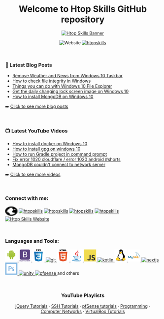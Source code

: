 <h1 align="center">Welcome to Htop Skills GitHub repository</h1>

<p align="center">
<a href="https://htopskills.com">
  <img alt="Htop Skills Banner" src="https://pbs.twimg.com/profile_banners/1051628223912706048/1586750326/1080x360">
</a>
</p>

<p align="center"> 
  <img alt="Website" src="https://img.shields.io/website?down_color=%23ff0000&down_message=DOWN&label=htopskills.com&style=for-the-badge&up_color=%232ea44f&up_message=UP&url=https%3A%2F%2Fhtopskills.com">
  <a href="https://twitter.com/htopskills" target="blank"><img src="https://img.shields.io/twitter/follow/htopskills?logo=twitter&style=for-the-badge" alt="htopskills" /></a> 
</p>

<br>

### 📕 Latest Blog Posts

<!-- BLOG-POST-LIST:START -->
- [Remove Weather and News from Windows 10 Taskbar](https://htopskills.com/blog/remove-weather-and-news-from-windows-10-taskbar/)
- [How to check file integrity in Windows](https://htopskills.com/blog/how-to-check-file-integrity-in-windows/)
- [Things you can do with Windows 10 File Explorer](https://htopskills.com/blog/things-you-can-do-with-windows-10-file-explorer/)
- [Get the daily changing lock screen image on Windows 10](https://htopskills.com/blog/get-the-daily-changing-lock-screen-image-on-windows-10/)
- [How to install MongoDB on Windows 10](https://htopskills.com/blog/how-to-install-mongodb-on-windows-10/)
<!-- BLOG-POST-LIST:END -->

➡️ <a href="https://htopskills.com" rel="noopener" target="_blank">Click to see more blog posts</a>

<br>

### 📺 Latest YouTube Videos

<!-- YOUTUBE:START -->
- [How to install docker on Windows 10](https://www.youtube.com/watch?v=-fUOBRNynSk)
- [How to install gpg on windows 10](https://www.youtube.com/watch?v=y_E4uQZh_C4)
- [How to run Gradle project in command prompt](https://www.youtube.com/watch?v=RkDd7sqwpT0)
- [Fix error 1020 cloudflare / error 1020 android #shorts](https://www.youtube.com/watch?v=G6JBCf0cYTc)
- [MongoDB couldn't connect to network server](https://www.youtube.com/watch?v=xNlI4rVMhmA)
<!-- YOUTUBE:END -->

➡️ <a href="https://www.youtube.com/channel/UC05gjv4vIxwlr70ZxzZK17A?sub_confirmation=1" rel="noopener" target="_blank">Click to see more videos</a>

<br>

<!-- <h3>Find me on the internet</h3>
    <ul>
        <li>Visit my website <a href="https://htopskills.com/" rel="noopener" target="_blank">Htop Skills</a></li>
        <li>Subscribe to my <a href="https://www.youtube.com/channel/UC05gjv4vIxwlr70ZxzZK17A?sub_confirmation=1" rel="noopener" target="_blank">YouTube Channel</a></li>
        <li>Like my page on <a href="https://www.facebook.com/htopskills/" rel="noopener" target="_blank">Facebook</a></li>								
        <li>Follow me on <a href="https://twitter.com/HtopSkills" rel="noopener" target="_blank">Twitter</a></li>        
        <li>Follow me on <a href="https://www.instagram.com/htopskills" rel="noopener" target="_blank">Instagram</a></li>
    </ul> -->
    
<h3 align="left">Connect with me:</h3>
<p align="left">
<a href="https://htopskills.com" target="blank"><img align="center" src="https://raw.githubusercontent.com/iconic/open-iconic/master/svg/globe.svg" alt="Htop Skills" height="30" width="40" /></a>
<a href="https://www.youtube.com/channel/UC05gjv4vIxwlr70ZxzZK17A?sub_confirmation=1" target="blank"><img align="center" src="https://cdn.jsdelivr.net/npm/simple-icons@3.0.1/icons/youtube.svg" alt="htopskills" height="30" width="40" /></a>
<a href="https://twitter.com/htopskills" target="blank"><img align="center" src="https://cdn.jsdelivr.net/npm/simple-icons@3.0.1/icons/twitter.svg" alt="htopskills" height="30" width="40" /></a>
<a href="https://fb.com/htopskills" target="blank"><img align="center" src="https://cdn.jsdelivr.net/npm/simple-icons@3.0.1/icons/facebook.svg" alt="htopskills" height="30" width="40" /></a>
<a href="https://instagram.com/htopskills" target="blank"><img align="center" src="https://cdn.jsdelivr.net/npm/simple-icons@3.0.1/icons/instagram.svg" alt="htopskills" height="30" width="40" /></a>
<a href="https://htopskills.com/feed/" target="blank"><img align="center" src="https://cdn.jsdelivr.net/npm/simple-icons@3.0.1/icons/rss.svg" alt="Htop Skills Website" height="30" width="40" /></a>
</p>

<br>

<h3 align="left">Languages and Tools:</h3>
<p align="left"> <a href="https://www.youtube.com/playlist?list=PLvPCw2rQMJ7tnF-Obv42q9ldCxpXX0NZh" target="_blank"> <img src="https://raw.githubusercontent.com/devicons/devicon/master/icons/android/android-original-wordmark.svg" alt="android" width="40" height="40"/> </a> <a href="https://getbootstrap.com" target="_blank"> <img src="https://raw.githubusercontent.com/devicons/devicon/master/icons/bootstrap/bootstrap-plain-wordmark.svg" alt="bootstrap" width="40" height="40"/> </a> <a href="https://www.w3schools.com/css/" target="_blank"> <img src="https://raw.githubusercontent.com/devicons/devicon/master/icons/css3/css3-original-wordmark.svg" alt="css3" width="40" height="40"/> </a> <a href="https://git-scm.com/" target="_blank"> <img src="https://www.vectorlogo.zone/logos/git-scm/git-scm-icon.svg" alt="git" width="40" height="40"/> </a> <a href="https://www.w3.org/html/" target="_blank"> <img src="https://raw.githubusercontent.com/devicons/devicon/master/icons/html5/html5-original-wordmark.svg" alt="html5" width="40" height="40"/> </a> <a href="https://www.youtube.com/playlist?list=PLvPCw2rQMJ7tnF-Obv42q9ldCxpXX0NZh" target="_blank"> <img src="https://raw.githubusercontent.com/devicons/devicon/master/icons/java/java-original.svg" alt="java" width="40" height="40"/> </a> <a href="https://www.youtube.com/playlist?list=PLvPCw2rQMJ7tANo1ZqbI-WorlH5eB40zk" target="_blank"> <img src="https://raw.githubusercontent.com/devicons/devicon/master/icons/javascript/javascript-original.svg" alt="javascript" width="40" height="40"/> </a> <a href="https://kotlinlang.org" target="_blank"> <img src="https://www.vectorlogo.zone/logos/kotlinlang/kotlinlang-icon.svg" alt="kotlin" width="40" height="40"/> </a> <a href="https://www.linux.org/" target="_blank"> <img src="https://raw.githubusercontent.com/devicons/devicon/master/icons/linux/linux-original.svg" alt="linux" width="40" height="40"/> </a> <a href="https://www.mysql.com/" target="_blank"> <img src="https://raw.githubusercontent.com/devicons/devicon/master/icons/mysql/mysql-original-wordmark.svg" alt="mysql" width="40" height="40"/> </a> <a href="https://nextjs.org/" target="_blank"> <img src="https://cdn.worldvectorlogo.com/logos/nextjs-3.svg" alt="nextjs" width="40" height="40"/> </a> <a href="https://www.photoshop.com/en" target="_blank"> <img src="https://raw.githubusercontent.com/devicons/devicon/master/icons/photoshop/photoshop-line.svg" alt="photoshop" width="40" height="40"/> </a> <a href="https://unity.com/" target="_blank"> <img src="https://www.vectorlogo.zone/logos/unity3d/unity3d-icon.svg" alt="unity" width="40" height="40"/> </a> <a href="https://www.youtube.com/playlist?list=PLvPCw2rQMJ7sOsKiReH-6C70Em0UYdMwU" target="_blank"> <img src="https://raw.githubusercontent.com/simple-icons/simple-icons/master/icons/pfsense.svg" alt="pfsense" width="40" height="40"/> </a> and others </p>

<br>

<!-- <h3>YouTube Playlists<h3>
<ul>
<li><a href="https://www.youtube.com/playlist?list=PLvPCw2rQMJ7v-Q1g1S3-e8pXAOdaC12db" rel="noopener" target="_blank">jQuery Tutorials</a></li>
<li><a href="https://www.youtube.com/playlist?list=PLvPCw2rQMJ7thZfbU_9c1H00vhBSVsn_M" rel="noopener" target="_blank">SSH Tutorials</a></li>
<li><a href="https://www.youtube.com/playlist?list=PLvPCw2rQMJ7sOsKiReH-6C70Em0UYdMwU" rel="noopener" target="_blank">pfSense tutorials</a></li>
<li><a href="https://www.youtube.com/playlist?list=PLvPCw2rQMJ7v0O5IScPGR3EeNelDCUCVo" rel="noopener" target="_blank">Windows</a></li>
<li><a href="https://www.youtube.com/playlist?list=PLvPCw2rQMJ7tnF-Obv42q9ldCxpXX0NZh" rel="noopener" target="_blank">Programming</a></li>
<li><a href="https://www.youtube.com/playlist?list=PLvPCw2rQMJ7seRBAf-FJe5R7hF3mHAqmU" rel="noopener" target="_blank">Computer Networks</a></li>
<li><a href="https://www.youtube.com/playlist?list=PLvPCw2rQMJ7vMo9berPxVTDFI9F2lSuik" rel="noopener" target="_blank">VirtualBox Tutorials</a></li>
</ul> -->

<h3 align="center">YouTube Playlists</h3>

<p align="center">
  <a href="https://www.youtube.com/playlist?list=PLvPCw2rQMJ7v-Q1g1S3-e8pXAOdaC12db" rel="noopener" target="_blank">jQuery Tutorials</a>
  ·
  <a href="https://www.youtube.com/playlist?list=PLvPCw2rQMJ7thZfbU_9c1H00vhBSVsn_M" rel="noopener" target="_blank">SSH Tutorials</a>
  ·
  <a href="https://www.youtube.com/playlist?list=PLvPCw2rQMJ7sOsKiReH-6C70Em0UYdMwU" rel="noopener" target="_blank">pfSense tutorials</a>
  ·
  <a href="https://www.youtube.com/playlist?list=PLvPCw2rQMJ7tnF-Obv42q9ldCxpXX0NZh" rel="noopener" target="_blank">Programming</a>
  ·
  <a href="https://www.youtube.com/playlist?list=PLvPCw2rQMJ7seRBAf-FJe5R7hF3mHAqmU" rel="noopener" target="_blank">Computer Networks</a>
  ·
  <a href="https://www.youtube.com/playlist?list=PLvPCw2rQMJ7vMo9berPxVTDFI9F2lSuik" rel="noopener" target="_blank">VirtualBox Tutorials</a>
</p>
